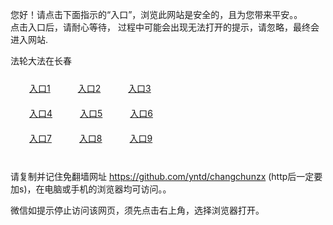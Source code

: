 您好！请点击下面指示的“入口”，浏览此网站是安全的，且为您带来平安。。 <br/>
点击入口后，请耐心等待， 过程中可能会出现无法打开的提示，请忽略，最终会进入网站. </br>

法轮大法在长春<br/>
<div style="padding:10px"><a style="margin:20px" target="_blank" href="https://d2xpbwxue5qtxr.cloudfront.net/2Qpsp?caervwgo" id="ccLink1" rel="nofollow">入口1</a> <a target="_blank" style="margin:20px" href="https://d1rymal3x4vdmm.cloudfront.net/2Qpsp?ceyxzg" id="ccLink2" rel="nofollow">入口2</a> <a style="margin:20px" target="_blank" href="https://d7t4wdag5eu1u.cloudfront.net/2Qpsp?foxyazcv" id="ccLink3" rel="nofollow">入口3</a></div>

<div style="padding:10px" ><a style="margin:20px" target="_blank" href="https://d2xpbwxue5qtxr.cloudfront.net/2Qpsp?caervwgo" id="ccLink4" rel="nofollow">入口4</a> <a style="margin:20px" href="https://d1rymal3x4vdmm.cloudfront.net/2Qpsp?ceyxzg" target="_blank" id="ccLink5" rel="nofollow">入口5</a> <a style="margin:20px" href="https://d7t4wdag5eu1u.cloudfront.net/2Qpsp?foxyazcv" target="_blank" id="ccLink6" rel="nofollow">入口6</a></div>

<div style="padding:10px"><a style="margin:20px" target="_blank" href="https://d2xpbwxue5qtxr.cloudfront.net/2Qpsp?caervwgo" id="ccLink7" rel="nofollow">入口7</a> <a style="margin:20px" href="https://d1rymal3x4vdmm.cloudfront.net/2Qpsp?ceyxzg" target="_blank" id="ccLink8" rel="nofollow">入口8</a> <a style="margin:20px" target="_blank" href="https://d7t4wdag5eu1u.cloudfront.net/2Qpsp?foxyazcv" id="ccLink9" rel="nofollow">入口9</a></div>

<br/>



请复制并记住免翻墙网址 https://github.com/yntd/changchunzx (http后一定要加s)，在电脑或手机的浏览器均可访问。。<br/>

微信如提示停止访问该网页，须先点击右上角，选择浏览器打开。
